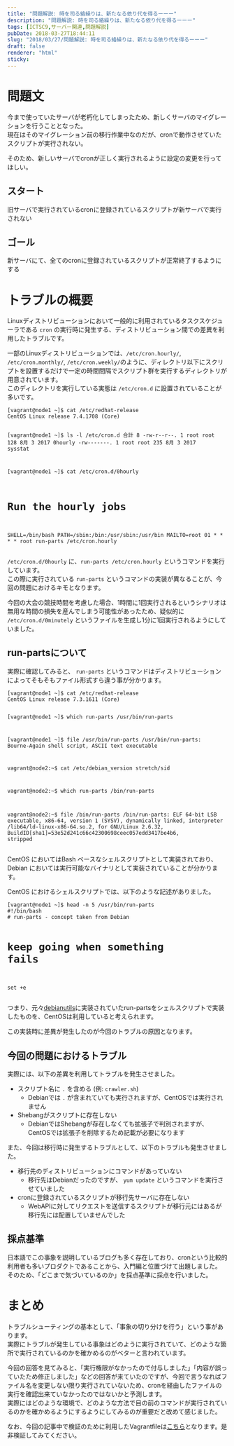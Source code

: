```yaml
---
title: "問題解説: 時を司る絡繰りは、新たなる依り代を得るーーー"
description: "問題解説: 時を司る絡繰りは、新たなる依り代を得るーーー"
tags: [ICTSC9,サーバー関連,問題解説]
pubDate: 2018-03-27T18:44:11
slug: "2018/03/27/問題解説: 時を司る絡繰りは、新たなる依り代を得るーーー"
draft: false
renderer: "html"
sticky: 
---
```


<h1>問題文</h1>
<p>今まで使っていたサーバが老朽化してしまったため、新しくサーバのマイグレーションを行うこととなった。<br />
現在はそのマイグレーション前の移行作業中なのだが、cronで動作させていたスクリプトが実行されない。</p>
<p>そのため、新しいサーバでcronが正しく実行されるように設定の変更を行ってほしい。</p>
<h2>スタート</h2>
<p>旧サーバで実行されているcronに登録されているスクリプトが新サーバで実行されない</p>
<h2>ゴール</h2>
<p>新サーバにて、全てのcronに登録されているスクリプトが正常終了するようにする</p>
<h1>トラブルの概要</h1>
<p>Linuxディストリビューションにおいて一般的に利用されているタスクスケジューラである <code>cron</code> の実行時に発生する、ディストリビューション間での差異を利用したトラブルです。</p>
<p>一部のLinuxディストリビューションでは、<code>/etc/cron.hourly/</code>, <code>/etc/cron.monthly/</code>, <code>/etc/cron.weekly/</code>のように、ディレクトリ以下にスクリプトを設置するだけで一定の時間間隔でスクリプト群を実行するディレクトリが用意されています。<br />
このディレクトリを実行している実態は <code>/etc/cron.d</code> に設置されていることが多いです。</p>
<pre class="brush: plain; title: ; title: ; notranslate" title=""><code>[vagrant@node1 ~]$ cat /etc/redhat-release
CentOS Linux release 7.4.1708 (Core)

[vagrant@node1 ~]$ ls -l /etc/cron.d
合計 8
-rw-r--r--. 1 root root 128  8月  3  2017 0hourly
-rw-------. 1 root root 235  8月  3  2017 sysstat

[vagrant@node1 ~]$ cat /etc/cron.d/0hourly
# Run the hourly jobs
SHELL=/bin/bash
PATH=/sbin:/bin:/usr/sbin:/usr/bin
MAILTO=root
01 * * * * root run-parts /etc/cron.hourly</code></pre>
<p><code>/etc/cron.d/0hourly</code> に、<code>run-parts /etc/cron.hourly</code> というコマンドを実行しています。<br />
この際に実行されている <code>run-parts</code> というコマンドの実装が異なることが、今回の問題におけるキモとなります。</p>
<p>今回の大会の競技時間を考慮した場合、1時間に1回実行されるというシナリオは無用な時間の損失を産んでしまう可能性があったため、疑似的に <code>/etc/cron.d/0minutely</code> というファイルを生成し1分に1回実行されるようにしていました。</p>
<h2>run-partsについて</h2>
<p>実際に確認してみると、 <code>run-parts</code> というコマンドはディストリビューションによってそもそもファイル形式すら違う事が分かります。</p>
<pre class="brush: plain; title: ; title: ; notranslate" title=""><code>[vagrant@node1 ~]$ cat /etc/redhat-release
CentOS Linux release 7.3.1611 (Core)

[vagrant@node1 ~]$ which run-parts
/usr/bin/run-parts

[vagrant@node1 ~]$ file /usr/bin/run-parts
/usr/bin/run-parts: Bourne-Again shell script, ASCII text executable



vagrant@node2:~$ cat /etc/debian_version
stretch/sid

vagrant@node2:~$ which run-parts
/bin/run-parts

vagrant@node2:~$ file /bin/run-parts
/bin/run-parts: ELF 64-bit LSB executable, x86-64, version 1 (SYSV), dynamically linked, interpreter /lib64/ld-linux-x86-64.so.2, for GNU/Linux 2.6.32, BuildID[sha1]=53e52d241c66c42300698ceec057edd3417be4b6, stripped</code></pre>
<p>CentOS においてはBash ベースなシェルスクリプトとして実装されており、Debian においては実行可能なバイナリとして実装されていることが分かります。</p>
<p>CentOS におけるシェルスクリプトでは、以下のような記述がありました。</p>
<pre class="brush: plain; title: ; title: ; notranslate" title=""><code>[vagrant@node1 ~]$ head -n 5 /usr/bin/run-parts
#!/bin/bash
# run-parts - concept taken from Debian

# keep going when something fails
set +e</code></pre>
<p>つまり、元々<a href="https://manpages.debian.org/stretch/debianutils/run-parts.8.ja.html">debianutils</a>に実装されていたrun-partsをシェルスクリプトで実装したものを、CentOSは利用していると考えられます。</p>
<p>この実装時に差異が発生したのが今回のトラブルの原因となります。</p>
<h2>今回の問題におけるトラブル</h2>
<p>実際には、以下の差異を利用してトラブルを発生させました。</p>
<ul>
<li>スクリプト名に <code>.</code> を含める (例: <code>crawler.sh</code>)
<ul>
<li>Debianでは <code>.</code> が含まれていても実行されますが、CentOSでは実行されません</li>
</ul>
</li>
<li>Shebangがスクリプトに存在しない
<ul>
<li>DebianではShebangが存在しなくても拡張子で判別されますが、CentOSでは拡張子を削除するため記載が必要になります</li>
</ul>
</li>
</ul>
<p>また、今回は移行時に発生するトラブルとして、以下のトラブルも発生させました。</p>
<ul>
<li>移行先のディストリビューションにコマンドがあっていない
<ul>
<li>移行先はDebianだったのですが、 <code>yum update</code> というコマンドを実行させていました</li>
</ul>
</li>
<li>cronに登録されているスクリプトが移行先サーバに存在しない
<ul>
<li>WebAPIに対してリクエストを送信するスクリプトが移行元にはあるが移行先には配置していませんでした</li>
</ul>
</li>
</ul>
<h2>採点基準</h2>
<p>日本語でこの事象を説明しているブログも多く存在しており、cronという比較的利用者も多いプロダクトであることから、入門編と位置づけて出題しました。<br />
そのため、「どこまで気づいているのか」を採点基準に採点を行いました。</p>
<h1>まとめ</h1>
<p>トラブルシューティングの基本として、「事象の切り分けを行う」という事があります。<br />
実際にトラブルが発生している事象はどのように実行されていて、どのような箇所で実行されているのかを確かめるのがベターと言われています。</p>
<p>今回の回答を見てみると、「実行権限がなかったので付与しました」「内容が誤っていたため修正しました」などの回答が来ていたのですが、今回で言うなればファイル名を変更しない限り実行されていないため、cronを経由したファイルの実行を確認出来ていなかったのではないかと予測します。<br />
実際にはどのような環境で、どのような方法で目の前のコマンドが実行されているのかを確かめるようにするようにしてみるのが重要だと改めて感じました。</p>
<p>なお、今回の記事中で検証のために利用したVagrantfileは<a href="https://github.com/whywaita/ictsc9-cron-diff">こちら</a>となります。是非検証してみてください。</p>
